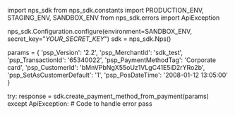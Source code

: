 import nps_sdk
from nps_sdk.constants import PRODUCTION_ENV, STAGING_ENV, SANDBOX_ENV
from nps_sdk.errors import ApiException

nps_sdk.Configuration.configure(environment=SANDBOX_ENV,
                            secret_key="_YOUR_SECRET_KEY_")
sdk = nps_sdk.Nps()

params = {
    'psp_Version': '2.2',
    'psp_MerchantId': 'sdk_test',
    'psp_TransactionId': '65340022',
    'psp_PaymentMethodTag': 'Corporate card',
    'psp_CustomerId': 'bMnVPbNgX55oUz1VLgC41E5iD2rYRo2b',
    'psp_SetAsCustomerDefault': '1',
    'psp_PosDateTime': '2008-01-12 13:05:00'
}

try: 
    response = sdk.create_payment_method_from_payment(params) 
except ApiException: 
    # Code to handle error 
    pass 
